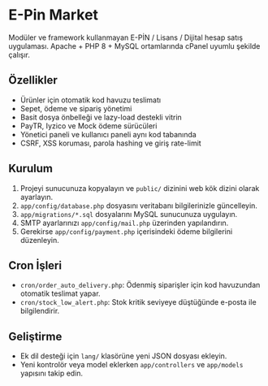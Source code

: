 # E-Pin Market

Modüler ve framework kullanmayan E-PİN / Lisans / Dijital hesap satış uygulaması. Apache + PHP 8 + MySQL ortamlarında cPanel uyumlu şekilde çalışır.

## Özellikler
- Ürünler için otomatik kod havuzu teslimatı
- Sepet, ödeme ve sipariş yönetimi
- Basit dosya önbelleği ve lazy-load destekli vitrin
- PayTR, Iyzico ve Mock ödeme sürücüleri
- Yönetici paneli ve kullanıcı paneli aynı kod tabanında
- CSRF, XSS koruması, parola hashing ve giriş rate-limit

## Kurulum
1. Projeyi sunucunuza kopyalayın ve `public/` dizinini web kök dizini olarak ayarlayın.
2. `app/config/database.php` dosyasını veritabanı bilgilerinizle güncelleyin.
3. `app/migrations/*.sql` dosyalarını MySQL sunucunuza uygulayın.
4. SMTP ayarlarınızı `app/config/mail.php` üzerinden yapılandırın.
5. Gerekirse `app/config/payment.php` içerisindeki ödeme bilgilerini düzenleyin.

## Cron İşleri
- `cron/order_auto_delivery.php`: Ödenmiş siparişler için kod havuzundan otomatik teslimat yapar.
- `cron/stock_low_alert.php`: Stok kritik seviyeye düştüğünde e-posta ile bilgilendirir.

## Geliştirme
- Ek dil desteği için `lang/` klasörüne yeni JSON dosyası ekleyin.
- Yeni kontrolör veya model eklerken `app/controllers` ve `app/models` yapısını takip edin.
